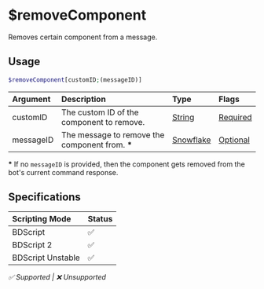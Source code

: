 # $removeComponent
Removes certain component from a message.

## Usage
```php
$removeComponent[customID;(messageID)]
```

| Argument | Description | Type | Flags |
| :---- | :---- | :---- | :---- |
| customID | The custom ID of the component to remove. | [String](/src/resources/arguments/types.md#string) | [Required](/src/resources/arguments/flags.md#required)
| messageID | The message to remove the component from. **\*** | [Snowflake](/src/resources/arguments/types.md#snowflake) | [Optional](/src/resources/arguments/flags.md#optional)

**\*** If no `messageID` is provided, then the component gets removed from the bot's current command response.

## Specifications
| Scripting Mode | Status
| :---- | :---- |
| BDScript | ✅ |
| BDScript 2 | ✅ |
| BDScript Unstable | ✅ |

*✅ Supported | ❌ Unsupported*